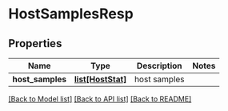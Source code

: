 # HostSamplesResp

## Properties
Name | Type | Description | Notes
------------ | ------------- | ------------- | -------------
**host_samples** | [**list[HostStat]**](HostStat.md) | host samples | 

[[Back to Model list]](../README.md#documentation-for-models) [[Back to API list]](../README.md#documentation-for-api-endpoints) [[Back to README]](../README.md)


